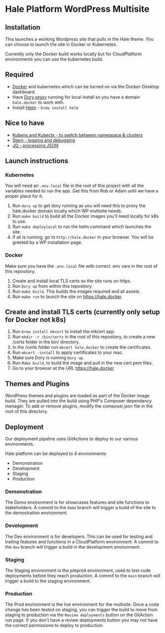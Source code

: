 # Hale Platform WordPress Multisite 

## Installation

This launches a working Wordpress site that pulls in the Hale theme.
You can choose to launch the site in Docker or Kubernetes.

Currently only the Docker build works locally but for CloudPlatform
environments you can use the kubernetes build.

## Required

- [Docker](https://www.docker.com/) and kubernetes which can be turned on via the Docker-Desktop dashboard.
- Have [Dory proxy](https://github.com/FreedomBen/dory) running for local install so you have a domain `hale.docker`
  to work with.
- Install [Helm](https://helm.sh/docs) - `brew install helm`

## Nice to have

-   [Kubens and Kubectx - to switch between namespace & clusters](https://github.com/ahmetb/kubectx)
-   [Stern - logging and debugging](https://github.com/wercker/stern)
-   [JQ - processing JSON](https://stedolan.github.io/jq)

## Launch instructions

### Kubernetes

You will need an `.env.local` file in the root of this project with all the
variables needed to run the app. Get this from Rob or Adam until we have
a proper place for it.

1. Run `dory up` to get dory running as you will need this to proxy the
   hale.docker domain locally which WP multisite needs.
2. Run `make build` to build all the Docker images you'll need locally for k8s to use.
3. Run `make deploylocal` to run the helm command which launches the site. 
3. If all is running, go to `http://hale.docker` in your browser. You will be greeted by a WP installation page.

### Docker
Make sure you have the `.env.local` file with correct .env vars in the root of 
this repository.

1. Create and install local TLS certs so the site runs on https.
2. Run `Dory up` from within this repository.
3. Run `make build`. This builds the images required and all assets.
4. Run `make run` to launch the site on https://hale.docker

## Create and install TLS certs (currently only setup for Docker not k8s)

1. Run `brew install mkcert` to install the mkcert app.
2. Run `mkdir -r /bin/certs` in the root of this repository, to create a new /certs folder in the bin/ directory.
3. In the /certs folder run `mkcert hale.docker` to create the certificates.
4. Run `mkcert -install` to apply certificates to your mac.
5. Make sure Dory is running `Dory up`.
6. Run `Make build`, to build the image and pull in the new cert pem files.
7. Go to your browser at the URL https://hale.docker

## Themes and Plugins

WordPress themes and plugins are loaded as part of the Docker image build. They
are pulled into the build using PHP's Composer dependancy manager. To add or
remove plugins, modify the composer.json file in the root of this directory.

## Deployment
Our deployment pipeline uses GitActions to deploy to our various environments.

Hale platform can be deployed to 4 environments:
- Demonstration
- Development
- Staging
- Production

### Demonstration

The Demo environment is for showcases features and site functions to
stakeholders. A commit to the `demo` branch will trigger a build of the site to
the demostration environment. 

### Development

The Dev environment is for developers. This can be used for testing and
trailing features and functions in a CloudPlatform environment. A commit to the
`dev` branch will trigger a build in the development environment.

### Staging

The Staging environment is the preprod environment, used to test code
deployments before they reach production. A commit to the `main` branch will
trigger a build to the staging environment.

### Production

The Prod environment is the live environment for the multisite. Once a code
change has been tested on staging, you can trigger the build to move from
staging to production via the `Review deployments` button on the GitAction run
page. If you don't have a review deployments button you may not have the
correct permissions to deploy to production.

